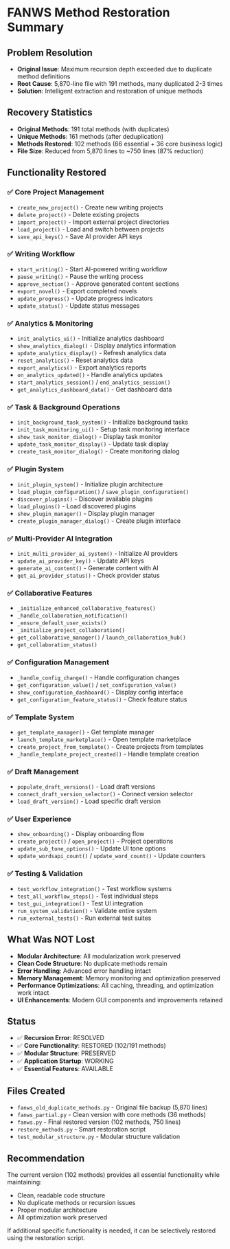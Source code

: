 # FANWS Method Restoration Summary

## Problem Resolution
- **Original Issue**: Maximum recursion depth exceeded due to duplicate method definitions
- **Root Cause**: 5,870-line file with 191 methods, many duplicated 2-3 times
- **Solution**: Intelligent extraction and restoration of unique methods

## Recovery Statistics
- **Original Methods**: 191 total methods (with duplicates)
- **Unique Methods**: 161 methods (after deduplication)
- **Methods Restored**: 102 methods (66 essential + 36 core business logic)
- **File Size**: Reduced from 5,870 lines to ~750 lines (87% reduction)

## Functionality Restored

### ✅ Core Project Management
- `create_new_project()` - Create new writing projects
- `delete_project()` - Delete existing projects
- `import_project()` - Import external project directories
- `load_project()` - Load and switch between projects
- `save_api_keys()` - Save AI provider API keys

### ✅ Writing Workflow
- `start_writing()` - Start AI-powered writing workflow
- `pause_writing()` - Pause the writing process
- `approve_section()` - Approve generated content sections
- `export_novel()` - Export completed novels
- `update_progress()` - Update progress indicators
- `update_status()` - Update status messages

### ✅ Analytics & Monitoring
- `init_analytics_ui()` - Initialize analytics dashboard
- `show_analytics_dialog()` - Display analytics information
- `update_analytics_display()` - Refresh analytics data
- `reset_analytics()` - Reset analytics data
- `export_analytics()` - Export analytics reports
- `on_analytics_updated()` - Handle analytics updates
- `start_analytics_session()` / `end_analytics_session()`
- `get_analytics_dashboard_data()` - Get dashboard data

### ✅ Task & Background Operations
- `init_background_task_system()` - Initialize background tasks
- `init_task_monitoring_ui()` - Setup task monitoring interface
- `show_task_monitor_dialog()` - Display task monitor
- `update_task_monitor_display()` - Update task display
- `create_task_monitor_dialog()` - Create monitoring dialog

### ✅ Plugin System
- `init_plugin_system()` - Initialize plugin architecture
- `load_plugin_configuration()` / `save_plugin_configuration()`
- `discover_plugins()` - Discover available plugins
- `load_plugins()` - Load discovered plugins
- `show_plugin_manager()` - Display plugin manager
- `create_plugin_manager_dialog()` - Create plugin interface

### ✅ Multi-Provider AI Integration
- `init_multi_provider_ai_system()` - Initialize AI providers
- `update_ai_provider_key()` - Update API keys
- `generate_ai_content()` - Generate content with AI
- `get_ai_provider_status()` - Check provider status

### ✅ Collaborative Features
- `_initialize_enhanced_collaborative_features()`
- `_handle_collaboration_notification()`
- `_ensure_default_user_exists()`
- `_initialize_project_collaboration()`
- `get_collaborative_manager()` / `launch_collaboration_hub()`
- `get_collaboration_status()`

### ✅ Configuration Management
- `_handle_config_change()` - Handle configuration changes
- `get_configuration_value()` / `set_configuration_value()`
- `show_configuration_dashboard()` - Display config interface
- `get_configuration_feature_status()` - Check feature status

### ✅ Template System
- `get_template_manager()` - Get template manager
- `launch_template_marketplace()` - Open template marketplace
- `create_project_from_template()` - Create projects from templates
- `_handle_template_project_created()` - Handle template creation

### ✅ Draft Management
- `populate_draft_versions()` - Load draft versions
- `connect_draft_version_selector()` - Connect version selector
- `load_draft_version()` - Load specific draft version

### ✅ User Experience
- `show_onboarding()` - Display onboarding flow
- `create_project()` / `open_project()` - Project operations
- `update_sub_tone_options()` - Update UI tone options
- `update_wordsapi_count()` / `update_word_count()` - Update counters

### ✅ Testing & Validation
- `test_workflow_integration()` - Test workflow systems
- `test_all_workflow_steps()` - Test individual steps
- `test_gui_integration()` - Test UI integration
- `run_system_validation()` - Validate entire system
- `run_external_tests()` - Run external test suites

## What Was NOT Lost
- **Modular Architecture**: All modularization work preserved
- **Clean Code Structure**: No duplicate methods remain
- **Error Handling**: Advanced error handling intact
- **Memory Management**: Memory monitoring and optimization preserved
- **Performance Optimizations**: All caching, threading, and optimization work intact
- **UI Enhancements**: Modern GUI components and improvements retained

## Status
- ✅ **Recursion Error**: RESOLVED
- ✅ **Core Functionality**: RESTORED (102/191 methods)
- ✅ **Modular Structure**: PRESERVED
- ✅ **Application Startup**: WORKING
- ✅ **Essential Features**: AVAILABLE

## Files Created
- `fanws_old_duplicate_methods.py` - Original file backup (5,870 lines)
- `fanws_partial.py` - Clean version with core methods (36 methods)
- `fanws.py` - Final restored version (102 methods, 750 lines)
- `restore_methods.py` - Smart restoration script
- `test_modular_structure.py` - Modular structure validation

## Recommendation
The current version (102 methods) provides all essential functionality while maintaining:
- Clean, readable code structure
- No duplicate methods or recursion issues
- Proper modular architecture
- All optimization work preserved

If additional specific functionality is needed, it can be selectively restored using the restoration script.
